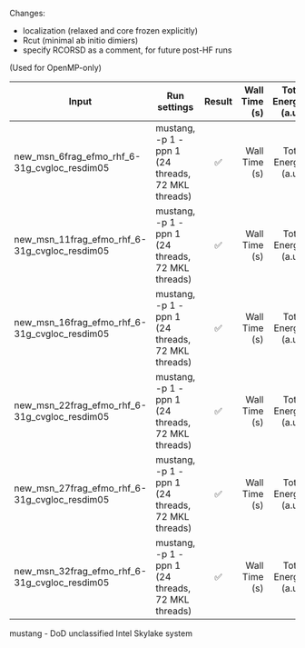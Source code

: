 Changes:
* localization (relaxed and core frozen explicitly)
* Rcut (minimal ab initio dimiers)
* specify RCORSD as a comment, for future post-HF runs

(Used for OpenMP-only)

|Input                  | Run settings | Result | Wall Time (s) | Total Energy (a.u.) | Comment |
|-----------------------| ------------ | :----: | ------------: | ------------------: | ------- |
|new_msn_6frag_efmo_rhf_6-31g_cvgloc_resdim05  | mustang, -p 1 -ppn 1 (24 threads, 72 MKL threads) | ✅ | Wall Time (s) | Total Energy (a.u.) | |
|new_msn_11frag_efmo_rhf_6-31g_cvgloc_resdim05 | mustang, -p 1 -ppn 1 (24 threads, 72 MKL threads) | ✅ | Wall Time (s) | Total Energy (a.u.) | |
|new_msn_16frag_efmo_rhf_6-31g_cvgloc_resdim05 | mustang, -p 1 -ppn 1 (24 threads, 72 MKL threads) | ✅ | Wall Time (s) | Total Energy (a.u.) | |
|new_msn_22frag_efmo_rhf_6-31g_cvgloc_resdim05 | mustang, -p 1 -ppn 1 (24 threads, 72 MKL threads) | ✅ | Wall Time (s) | Total Energy (a.u.) | |
|new_msn_27frag_efmo_rhf_6-31g_cvgloc_resdim05 | mustang, -p 1 -ppn 1 (24 threads, 72 MKL threads) | ✅ | Wall Time (s) | Total Energy (a.u.) | |
|new_msn_32frag_efmo_rhf_6-31g_cvgloc_resdim05 | mustang, -p 1 -ppn 1 (24 threads, 72 MKL threads) | ✅ | Wall Time (s) | Total Energy (a.u.) | |

mustang - DoD unclassified Intel Skylake system
